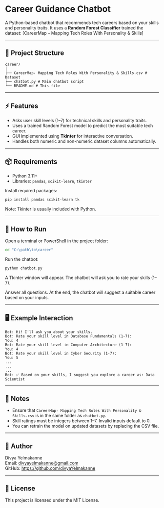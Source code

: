 # Career Guidance Chatbot

A Python-based chatbot that recommends tech careers based on your skills and personality traits.
It uses a **Random Forest Classifier** trained the dataset: [CareerMap – Mapping Tech Roles With Personality & Skills]

---

## 📝 Project Structure

```
career/
│
├── CareerMap- Mapping Tech Roles With Personality & Skills.csv # Dataset
├── chatbot.py # Main chatbot script
└── README.md # This file
```

---

## ⚡ Features

- Asks user skill levels (1–7) for technical skills and personality traits.
- Uses a trained Random Forest model to predict the most suitable tech career.
- GUI implemented using **Tkinter** for interactive conversation.
- Handles both numeric and non-numeric dataset columns automatically.

---

## 📦 Requirements

- Python 3.11+
- Libraries: `pandas`, `scikit-learn`, `tkinter`

Install required packages:

```bash
pip install pandas scikit-learn tk
```

Note: Tkinter is usually included with Python.

---

## 🚀 How to Run

Open a terminal or PowerShell in the project folder:

```bash
cd "C:\path\to\career"
```

Run the chatbot:

```bash
python chatbot.py
```

A Tkinter window will appear. The chatbot will ask you to rate your skills (1–7).

Answer all questions. At the end, the chatbot will suggest a suitable career based on your inputs.

---

## 🖥️ Example Interaction

```
Bot: Hi! I'll ask you about your skills.
Bot: Rate your skill level in Database Fundamentals (1-7):
You: 4
Bot: Rate your skill level in Computer Architecture (1-7):
You: 4
Bot: Rate your skill level in Cyber Security (1-7):
You: 5
...
...
...
Bot: ✅ Based on your skills, I suggest you explore a career as: Data Scientist
```

---

## 🔧 Notes

- Ensure that `CareerMap- Mapping Tech Roles With Personality & Skills.csv` is in the same folder as `chatbot.py`.
- Skill ratings must be integers between 1–7. Invalid inputs default to 0.
- You can retrain the model on updated datasets by replacing the CSV file.

---

## 👤 Author

Divya Yelmakanne                                                                                                                                                             
Email: divyayelmakanne@gmail.com                                                                                                                                             
GitHub: https://github.com/divyaYelmakanne                                                                                                                                   

---

## 📄 License

This project is licensed under the MIT License.

